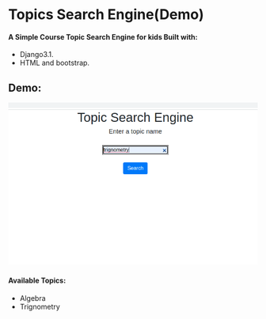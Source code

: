 # Topics Search Engine(Demo)

#### A Simple Course Topic Search Engine for kids Built with:
* Django3.1.
* HTML and bootstrap.

## Demo:
![alt text](https://github.com/anish9/Course-Engine/blob/main/demo_prev.png)

#### Available Topics:
* Algebra
* Trignometry
